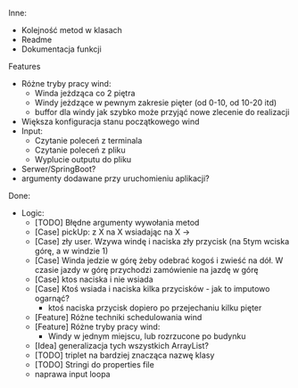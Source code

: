 Inne:
- Kolejność metod w klasach
- Readme
- Dokumentacja funkcji

Features
- Różne tryby pracy wind:
    - Winda jeżdząca co 2 piętra
    - Windy jeżdzące w pewnym zakresie pięter (od 0-10, od 10-20 itd)
    - buffor dla windy jak szybko może przyjąć nowe zlecenie do realizacji
- Większa konfiguracja stanu początkowego wind
- Input:
  - Czytanie poleceń z terminala
  - Czytanie poleceń z pliku
  - Wyplucie outputu do pliku
- Serwer/SpringBoot?
- argumenty dodawane przy uruchomieniu aplikacji?

Done:
- Logic:
  - [TODO] Błędne argumenty wywołania metod
  - [Case] pickUp: z X na X wsiadając na X -> 
  - [Case] zły user. Wzywa windę i naciska zły przycisk (na 5tym wciska górę, a w windzie 1)
  - [Case] Winda jedzie w górę żeby odebrać kogoś i zwieść na dół. W czasie jazdy w górę przychodzi zamówienie na jazdę w górę
  - [Case] ktos naciska i nie wsiada
  - [Case] Ktoś wsiada i naciska kilka przycisków - jak to imputowo ogarnąć?
      - ktoś naciska przycisk dopiero po przejechaniu kilku pięter
  - [Feature] Różne techniki schedulowania wind
  - [Feature] Różne tryby pracy wind:
      - Windy w jednym miejscu, lub rozrzucone po budynku
  - [Idea] generalizacja tych wszystkich ArrayList?
  - [TODO] triplet na bardziej znacząca nazwę klasy
  - [TODO] Stringi do properties file
  - naprawa input loopa
